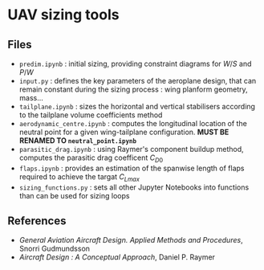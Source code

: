 # UAV sizing tools

## Files
- `predim.ipynb` : initial sizing, providing constraint diagrams for $W/S$ and $P/W$
- `input.py` : defines the key parameters of the aeroplane design, that can remain constant during the sizing process : wing planform geometry, mass...
- `tailplane.ipynb` : sizes the horizontal and vertical stabilisers according to the tailplane volume coefficients method
- `aerodynamic_centre.ipynb` : computes the longitudinal location of the neutral point for a given wing-tailplane configuration. **MUST BE RENAMED TO `neutral_point.ipynb`**
- `parasitic_drag.ipynb` : using Raymer's component buildup method, computes the parasitic drag coefficent $C_{D0}$
- `flaps.ipynb` : provides an estimation of the spanwise length of flaps required to achieve the targat $C_{Lmax}$
- `sizing_functions.py` : sets all other Jupyter Notebooks into functions than can be used for sizing loops

## References

- _General Aviation Aircraft Design. Applied Methods and Procedures_, Snorri Gudmundsson
- _Aircraft Design : A Conceptual Approach_, Daniel P. Raymer

